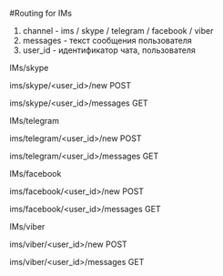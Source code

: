 #Routing for IMs
1. channel -  ims / skype / telegram / facebook / viber
2. messages - текст сообщения пользователя
3. user_id - идентификатор чата, пользователя

IMs/skype

ims/skype/<user_id>/new POST

ims/skype/<user_id>/messages GET

IMs/telegram

ims/telegram/<user_id>/new POST

ims/telegram/<user_id>/messages GET


IMs/facebook

ims/facebook/<user_id>/new POST

ims/facebook/<user_id>/messages GET


IMs/viber

ims/viber/<user_id>/new POST

ims/viber/<user_id>/messages GET
